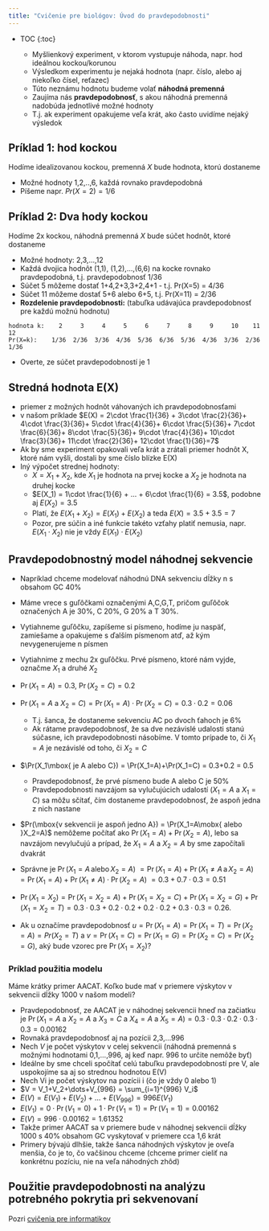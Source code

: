 ```yaml
---
title: "Cvičenie pre biológov: Úvod do pravdepodobnosti"
---
```


* TOC
{:toc}

  - Myšlienkový experiment, v ktorom vystupuje náhoda, napr. hod ideálnou kockou/korunou
  - Výsledkom experimentu je nejaká hodnota (napr. číslo, alebo aj niekoľko čísel, reťazec)
  - Túto neznámu hodnotu budeme volať **náhodná premenná**
  - Zaujíma nás **pravdepodobnosť**, s akou náhodná premenná nadobúda
    jednotlivé možné hodnoty
  - T.j. ak experiment opakujeme veľa krát, ako často uvidíme nejaký
    výsledok

## Príklad 1: hod kockou

Hodíme idealizovanou kockou, premenná *X* bude hodnota, ktorú dostaneme

  - Možné hodnoty 1,2,..,6, každá rovnako pravdepodobná
  - Píšeme napr. $Pr(X=2)=1/6$

## Príklad 2: Dva hody kockou

Hodíme 2x kockou, náhodná premenná *X* bude súčet hodnôt, ktoré dostaneme

  - Možné hodnoty: 2,3,...,12
  - Každá dvojica hodnôt (1,1), (1,2),...,(6,6) na kocke rovnako
    pravdepodobná, t.j. pravdepodobnosť 1/36
  - Súčet 5 môžeme dostať 1+4,2+3,3+2,4+1 - t.j. Pr(X=5) = 4/36
  - Súčet 11 môžeme dostať 5+6 alebo 6+5, t.j. Pr(X=11) = 2/36
  - **Rozdelenie pravdepodobnosti:** (tabuľka udávajúca pravdepodobnosť
    pre každú možnú hodnotu)

```
hodnota k:    2     3     4     5     6     7     8     9     10    11    12
Pr(X=k):    1/36  2/36  3/36  4/36  5/36  6/36  5/36  4/36  3/36  2/36  1/36
```

  - Overte, ze súčet pravdepodobností je 1

## Stredná hodnota E(X)

  - priemer z možných hodnôt váhovaných ich pravdepodobnosťami
  - v našom príklade
    $E(X) = 2\cdot \frac{1}{36} + 3\cdot \frac{2}{36}+ 4\cdot \frac{3}{36}+ 5\cdot \frac{4}{36}+ 6\cdot \frac{5}{36}+ 7\cdot \frac{6}{36}+ 8\cdot \frac{5}{36}+ 9\cdot \frac{4}{36}+ 10\cdot \frac{3}{36}+ 11\cdot \frac{2}{36}+ 12\cdot \frac{1}{36}=7$
  - Ak by sme experiment opakovali veľa krát a zrátali priemer hodnôt X,
    ktoré nám vyšli, dostali by sme číslo blízke E(X)
  - Iný výpočet strednej hodnoty:
      - $X=X_1+X_2$, kde $X_1$ je hodnota na prvej kocke a $X_2$ je hodnota na
        druhej kocke
      - $E(X_1) = 1\cdot \frac{1}{6} + ... + 6\cdot \frac{1}{6}  = 3.5$,
        podobne aj $E(X_2) = 3.5$
      - Platí, že $E(X_1+X_2)=E(X_1) + E(X_2)$ a teda $E(X) = 3.5 + 3.5 = 7$
      - Pozor, pre súčin a iné funkcie takéto vzťahy platiť nemusia,
        napr. $E(X_1 \cdot X_2)$ nie je vždy $E(X_1) \cdot E(X_2)$

## Pravdepodobnostný model náhodnej sekvencie

  - Napríklad chceme modelovať náhodnú DNA sekvenciu dĺžky n s obsahom
    GC 40%
  - Máme vrece s guľôčkami označenými A,C,G,T, pričom guľôčok označených
    A je 30%, C 20%, G 20% a T 30%.
  - Vytiahneme guľôčku, zapíšeme si písmeno, hodíme ju naspäť, zamiešame
    a opakujeme s ďalším písmenom atď, až kým nevygenerujeme n písmen

  - Vytiahnime z mechu 2x guľôčku. Prvé písmeno, ktoré nám vyjde,
    označme $X_1$ a druhé $X_2$
  - $\Pr(X_1=A) = 0.3$, $\Pr(X_2=C)=0.2$
  - $\Pr(X_1=A\mbox{ a }X_2=C) = \Pr(X_1=A)\cdot \Pr(X_2=C) = 0.3\cdot 0.2 = 0.06$
      - T.j. šanca, že dostaneme sekvenciu AC po dvoch ťahoch je 6%
      - Ak rátame pravdepodobnosť, že sa dve nezávislé udalosti stanú
        súčasne, ich pravdepodobnosti násobíme. V tomto prípade to, či
        $X_1=A$ je nezávislé od toho, či $X_2=C$
  - $\Pr(X_1\mbox{ je A alebo C}) = \Pr(X_1=A)+\Pr(X_1=C) = 0.3+0.2 = 0.5
      - Pravdepodobnosť, že prvé písmeno bude A alebo C je 50%
      - Pravdepodobnosti navzájom sa vylučujúcich udalostí ($X_1=A$ a $X_1=C$)
        sa môžu sčítať, čím dostaneme pravdepodobnosť, že aspoň jedna z
        nich nastane
  - $Pr(\mbox{v sekvencii je aspoň jedno A}) = \Pr(X_1=A\mobx{ alebo }X_2=A)$ nemôžeme
    počítať ako $\Pr(X_1=A)+\Pr(X_2=A)$, lebo sa navzájom nevylučujú a
    prípad, že $X_1=A$ a $X_2=A$ by sme započítali dvakrát
  - Správne je $\Pr(X_1=A \,\mathrm{alebo}\, X_2=A)$
    $= \Pr(X_1=A) + \Pr(X_1 \ne A \,\mathrm{a}\, X_2=A)$
    $= \Pr(X_1=A) + \Pr(X_1 \ne A) \cdot \Pr(X_2=A)$
    $= 0.3+0.7\cdot 0.3 = 0.51$
  - $\Pr(X_1=X_2) = \Pr(X_1=X_2=A) + \Pr(X_1=X_2=C) + \Pr(X_1=X_2=G) + \Pr(X_1=X_2=T) =
    0.3\cdot 0.3+0.2\cdot 0.2+0.2\cdot 0.2+0.3\cdot 0.3 = 0.26$.
  - Ak u označíme pravdepodobnosť $u =
    \Pr(X_1=A)=\Pr(X_1=T)=\Pr(X_2=A)=Pr(X_2=T)$ a
    $v=\Pr(X_1=C)=\Pr(X_1=G)=\Pr(X_2=C)=\Pr(X_2=G)$, aký bude vzorec pre
    $\Pr(X_1=X_2)$?

### Príklad použitia modelu

Máme krátky primer AACAT. Koľko bude mať v priemere výskytov v sekvencii dĺžky 1000 v našom modeli?

  - Pravdepodobnosť, ze AACAT je v náhodnej sekvencii hneď na začiatku
    je $\Pr(X_1=A\mbox{ a }X_2=A\mbox{ a }X_3=C\mbox{ a }X_4=A\mbox{ a }X_5=A) = 0.3\cdot 0.3\cdot 0.2\cdot 0.3\cdot 0.3 =
    0.00162$
  - Rovnaká pravdepodobnosť aj na pozícii 2,3,...996
  - Nech *V* je počet výskytov v celej sekvencii (náhodná premenná s
    možnými hodnotami 0,1,...,996, aj keď napr. 996 to určite nemôže
    byť)
  - Ideálne by sme chceli spočítať celú tabuľku pravdepodobností pre V,
    ale uspokojíme sa aj so strednou hodnotou E(V)
  - Nech Vi je počet výskytov na pozícii i (čo je vždy 0 alebo 1)
  - $V = V_1+V_2+\dots+V_{996} = \sum_{i=1}^{996} V_i$
  - $E(V) = E(V_1)+E(V_2)+\dots+E(V_{996}) = 996 E(V_1)$
  - $E(V_1) = 0\cdot \Pr(V_1=0)+1\cdot \Pr(V_1=1) = \Pr(V_1=1) = 0.00162$
  - $E(V) = 996\cdot 0.00162 = 1.61352$
  - Takže primer AACAT sa v priemere bude v náhodnej sekvencii dĺžky
    1000 s 40% obsahom GC vyskytovať v priemere cca 1,6 krát
  - Primery bývajú dlhšie, takže šanca náhodných výskytov je oveľa
    menšia, čo je to, čo vačšinou chceme (chceme primer cieliť na
    konkrétnu pozíciu, nie na veľa náhodných zhôd)

## Použitie pravdepodobnosti na analýzu potrebného pokrytia pri sekvenovaní

Pozri [cvičenia pre informatikov](./ci-prob.html)

